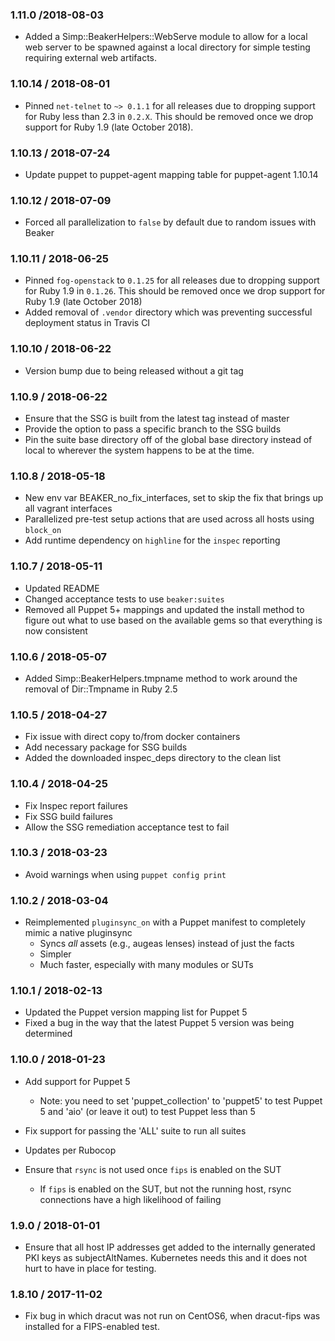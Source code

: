 ### 1.11.0 /2018-08-03
* Added a Simp::BeakerHelpers::WebServe module to allow for a local web server
  to be spawned against a local directory for simple testing requiring external
  web artifacts.

### 1.10.14 / 2018-08-01
* Pinned `net-telnet` to `~> 0.1.1` for all releases due to dropping support
  for Ruby less than 2.3 in `0.2.X`. This should be removed once we drop
  support for Ruby 1.9 (late October 2018).

### 1.10.13 / 2018-07-24
* Update puppet to puppet-agent mapping table for puppet-agent 1.10.14

### 1.10.12 / 2018-07-09
* Forced all parallelization to `false` by default due to random issues with
  Beaker

### 1.10.11 / 2018-06-25
* Pinned `fog-openstack` to `0.1.25` for all releases due to dropping support
  for Ruby 1.9 in `0.1.26`. This should be removed once we drop support for
  Ruby 1.9 (late October 2018)
* Added removal of `.vendor` directory which was preventing successful
  deployment status in Travis CI

### 1.10.10 / 2018-06-22
* Version bump due to being released without a git tag

### 1.10.9 / 2018-06-22
* Ensure that the SSG is built from the latest tag instead of master
* Provide the option to pass a specific branch to the SSG builds
* Pin the suite base directory off of the global base directory instead of
  local to wherever the system happens to be at the time.

### 1.10.8 / 2018-05-18
* New env var BEAKER_no_fix_interfaces, set to skip the fix that brings up all
  vagrant interfaces
* Parallelized pre-test setup actions that are used across all hosts using `block_on`
* Add runtime dependency on `highline` for the `inspec` reporting

### 1.10.7 / 2018-05-11
* Updated README
* Changed acceptance tests to use `beaker:suites`
* Removed all Puppet 5+ mappings and updated the install method to figure out
  what to use based on the available gems so that everything is now consistent

### 1.10.6 / 2018-05-07
* Added Simp::BeakerHelpers.tmpname method to work around the removal of
  Dir::Tmpname in Ruby 2.5

### 1.10.5 / 2018-04-27
* Fix issue with direct copy to/from docker containers
* Add necessary package for SSG builds
* Added the downloaded inspec_deps directory to the clean list

### 1.10.4 / 2018-04-25
* Fix Inspec report failures
* Fix SSG build failures
* Allow the SSG remediation acceptance test to fail

### 1.10.3 / 2018-03-23
* Avoid warnings when using `puppet config print`

### 1.10.2 / 2018-03-04
* Reimplemented `pluginsync_on` with a Puppet manifest to completely mimic
  a native pluginsync
  - Syncs _all_ assets (e.g., augeas lenses) instead of just the facts
  - Simpler
  - Much faster, especially with many modules or SUTs

### 1.10.1 / 2018-02-13
* Updated the Puppet version mapping list for Puppet 5
* Fixed a bug in the way that the latest Puppet 5 version was being determined

### 1.10.0 / 2018-01-23
* Add support for Puppet 5
  * Note: you need to set 'puppet_collection' to 'puppet5' to test Puppet 5 and
    'aio' (or leave it out) to test Puppet less than 5
* Fix support for passing the 'ALL' suite to run all suites
* Updates per Rubocop

* Ensure that `rsync` is not used once `fips` is enabled on the SUT
  * If `fips` is enabled on the SUT, but not the running host, rsync
    connections have a high likelihood of failing

### 1.9.0 / 2018-01-01
* Ensure that all host IP addresses get added to the internally generated PKI
  keys as subjectAltNames. Kubernetes needs this and it does not hurt to have
  in place for testing.

### 1.8.10 / 2017-11-02
* Fix bug in which dracut was not run on CentOS6, when dracut-fips was
  installed for a FIPS-enabled test.
